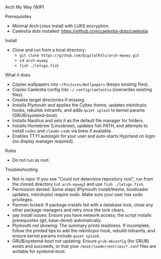 Arch My Way (WIP)

Prerequisites
- Minimal Arch Linux install with LUKS encryption.
- Caelestia dots installed: https://github.com/caelestia-dots/caelestia

Install
- Clone and run from a local directory:
  - `git clone https://github.com/DigitalPals/arch-myway.git`
  - `cd arch-myway`
  - `fish ./letsgo.fish`

What it does
- Copies wallpapers into `~/Pictures/Wallpapers` (keeps existing files).
- Copies Caelestia config into `~/.config/caelestia` (overwrites existing files).
- Creates target directories if missing.
- Installs Plymouth and applies the Cybex theme, updates mkinitcpio hooks, rebuilds initramfs, and adds `quiet splash` to kernel params (GRUB/systemd-boot).
- Installs Nautilus and sets it as the default file manager for folders.
- Installs Homebrew (Linuxbrew), updates fish PATH, and attempts to install `codex` and `claude-code` via brew if available.
 - Enables TTY1 autologin for your user and auto-starts Hyprland on login (no display manager required).

Rules
- Do not run as root.

Troubleshooting
- Not in repo: If you see "Could not determine repository root", run from the cloned directory (`cd arch-myway`) and use `fish ./letsgo.fish`.
- Permission denied: Some steps (Plymouth install/theme, bootloader updates, mkinitcpio) require sudo. Make sure your user has sudo privileges.
- Pacman locked: If package installs fail with a database lock, close any other package managers and retry once the lock clears.
- yay install issues: Ensure you have network access; the script installs prerequisites (git, base-devel) automatically.
- Plymouth not showing: The summary prints readiness. If incomplete, follow the printed tips to add the mkinitcpio hook, rebuild initramfs, and ensure kernel params include `quiet splash`.
- GRUB/systemd-boot not updating: Ensure `grub-mkconfig` (for GRUB) exists and succeeds, or that your `/boot/loader/entries/*.conf` files are writable for systemd-boot.
